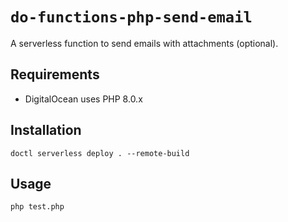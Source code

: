 # `do-functions-php-send-email`

A serverless function to send emails with attachments (optional).

## Requirements

- DigitalOcean uses PHP 8.0.x

## Installation

```shell
doctl serverless deploy . --remote-build
```

## Usage

```shell
php test.php
```
